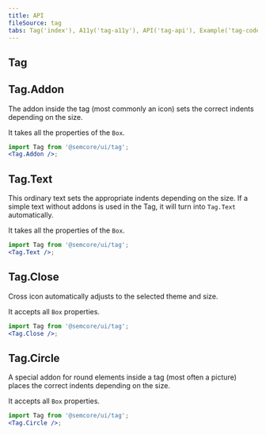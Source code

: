 ```yaml
---
title: API
fileSource: tag
tabs: Tag('index'), A11y('tag-a11y'), API('tag-api'), Example('tag-code'), Changelog('tag-changelog')
---
```


## Tag

<TypesView type="TagProps" :types={...types} />

## Tag.Addon

The addon inside the tag (most commonly an icon) sets the correct indents depending on the size.

It takes all the properties of the `Box`.

```jsx
import Tag from '@semcore/ui/tag';
<Tag.Addon />;
```

## Tag.Text

This ordinary text sets the appropriate indents depending on the size. If a simple text without addons is used in the Tag, it will turn into `Tag.Text` automatically.

It takes all the properties of the `Box`.

```jsx
import Tag from '@semcore/ui/tag';
<Tag.Text />;
```

## Tag.Close

Cross icon automatically adjusts to the selected theme and size.

It accepts all `Box` properties.

```jsx
import Tag from '@semcore/ui/tag';
<Tag.Close />;
```

## Tag.Circle

A special addon for round elements inside a tag (most often a picture) places the correct indents depending on the size.

It accepts all `Box` properties.

```jsx
import Tag from '@semcore/ui/tag';
<Tag.Circle />;
```

<script setup>import { data as types } from '@types.data.ts';</script>